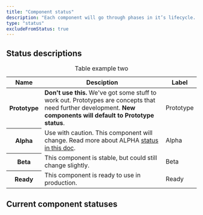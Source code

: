 ```yaml
---
title: "Component status"
description: "Each component will go through phases in it’s lifecycle. Below is a breakdown of the component phases."
type: "status"
excludeFromStatus: true
---
```

## Status descriptions
<table class="m-top-xl m-bottom-xxl">
    <caption class="sr-only">Table example two</caption>
    <thead>
        <th scope="col">Name</th>
        <th scope="col">Desciption</th>
        <th scope="col">Label</th>
    </thead>
    <tbody>
        <tr>
            <th scope="row">Prototype</th>
            <td><strong>Don't use this.</strong> We've got some stuff to work out. Prototypes are concepts that need further development. <strong>New components will default to Prototype status</strong>.</td>
            <td><span class="rvt-badge rvt-badge--prototype">Prototype</span></td>
        </tr>
        <tr>
            <th scope="row">Alpha</th>
            <td>Use with caution. This component will change. Read more about ALPHA <a href="https://docs.google.com/document/d/1tpmFr8X8FqfZVmKGLR7u_0tbwfiYfBoiHHvv7eeCA7g/edit#heading=h.9g5rkj97omim">status in this doc</a>.</td>
            <td><span class="rvt-badge rvt-badge--alpha">Alpha</span></td>
        </tr>
        <tr>
            <th scope="row">Beta</th>
            <td>This component is stable, but could still change slightly.</td>
            <td><span class="rvt-badge rvt-badge--beta">Beta</span></td>
        </tr>
        <tr>
            <th scope="row">Ready</th>
            <td>This component is ready to use in production.</td>
            <td><span class="rvt-badge rvt-badge--ready">Ready</span></td>
        </tr>
    </tbody>
</table>

## Current component statuses
